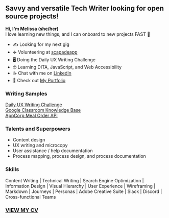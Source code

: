 ## Savvy and versatile Tech Writer looking for open source projects!
**Hi, I'm Melissa (she/her)**  
I love learning new things, and I can onboard to new projects FAST 🚀

- ✍️ Looking for my next gig
- ✈️ Volunteering at <a href="https://scapadeapp.com">scapadeapp</a> 
- 🖥️ Doing the Daily UX Writing Challenge
- 🤓 Learning DITA, JavaScript, and Web Accessibility
- ☕ Chat with me on [LinkedIn](https://www.linkedin.com/in/melissaligertwood/)
- 📃 Check out [My Portfolio](https://www.contentlime.com/)

### Writing Samples
[Daily UX Writing Challenge](https://github.com/TechWriterMelissa/daily-ux-writing-challenge)  
[Google Classroom Knowledge Base](https://github.com/TechWriterMelissa/student-portfolio/tree/main/Classroom%20KBAs)  
[AppCorp Meal Order API](https://github.com/TechWriterMelissa/student-portfolio/tree/main/Mock-API-Sample)  

### Talents and Superpowers
- Content design
- UX writing and microcopy
- User assistance / help documentation
- Process mapping, process design, and process documentation

### Skills
Content Writing | Technical Writing | Search Engine Optimization | Information Design | Visual Hierarchy | User Experience | Wireframing | Markdown | Journeys | Personas | Adobe Creative Suite | Slack | Discord | Cross-functional Teams


### [VIEW MY CV](https://drive.google.com/file/d/1BCCF1csjqJ8StowXno7sRdKqB6t2amtY/view)  
